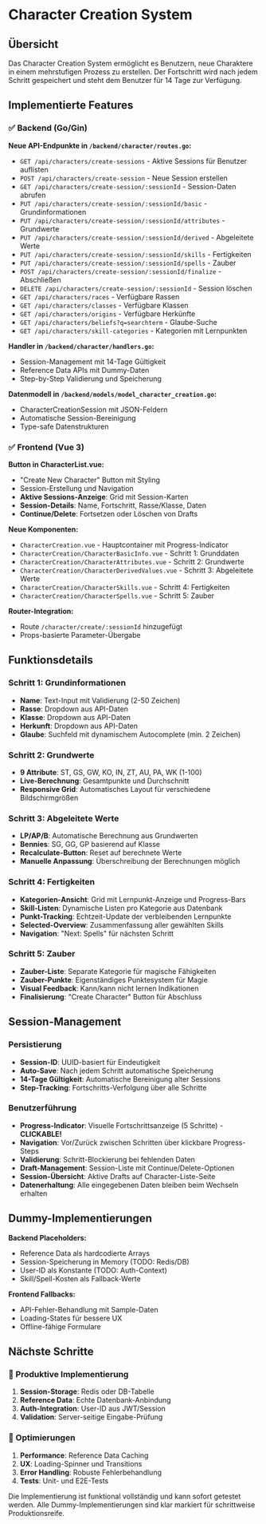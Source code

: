 # Character Creation System

## Übersicht

Das Character Creation System ermöglicht es Benutzern, neue Charaktere in einem mehrstufigen Prozess zu erstellen. Der Fortschritt wird nach jedem Schritt gespeichert und steht dem Benutzer für 14 Tage zur Verfügung.

## Implementierte Features

### ✅ Backend (Go/Gin)

**Neue API-Endpunkte in `/backend/character/routes.go`:**
- `GET /api/characters/create-sessions` - Aktive Sessions für Benutzer auflisten
- `POST /api/characters/create-session` - Neue Session erstellen
- `GET /api/characters/create-session/:sessionId` - Session-Daten abrufen  
- `PUT /api/characters/create-session/:sessionId/basic` - Grundinformationen
- `PUT /api/characters/create-session/:sessionId/attributes` - Grundwerte
- `PUT /api/characters/create-session/:sessionId/derived` - Abgeleitete Werte
- `PUT /api/characters/create-session/:sessionId/skills` - Fertigkeiten
- `PUT /api/characters/create-session/:sessionId/spells` - Zauber
- `POST /api/characters/create-session/:sessionId/finalize` - Abschließen
- `DELETE /api/characters/create-session/:sessionId` - Session löschen
- `GET /api/characters/races` - Verfügbare Rassen
- `GET /api/characters/classes` - Verfügbare Klassen
- `GET /api/characters/origins` - Verfügbare Herkünfte
- `GET /api/characters/beliefs?q=searchterm` - Glaube-Suche
- `GET /api/characters/skill-categories` - Kategorien mit Lernpunkten

**Handler in `/backend/character/handlers.go`:**
- Session-Management mit 14-Tage Gültigkeit
- Reference Data APIs mit Dummy-Daten
- Step-by-Step Validierung und Speicherung

**Datenmodell in `/backend/models/model_character_creation.go`:**
- CharacterCreationSession mit JSON-Feldern
- Automatische Session-Bereinigung
- Type-safe Datenstrukturen

### ✅ Frontend (Vue 3)

**Button in CharacterList.vue:**
- "Create New Character" Button mit Styling
- Session-Erstellung und Navigation
- **Aktive Sessions-Anzeige**: Grid mit Session-Karten
- **Session-Details**: Name, Fortschritt, Rasse/Klasse, Daten
- **Continue/Delete**: Fortsetzen oder Löschen von Drafts

**Neue Komponenten:**
- `CharacterCreation.vue` - Hauptcontainer mit Progress-Indicator
- `CharacterCreation/CharacterBasicInfo.vue` - Schritt 1: Grunddaten
- `CharacterCreation/CharacterAttributes.vue` - Schritt 2: Grundwerte
- `CharacterCreation/CharacterDerivedValues.vue` - Schritt 3: Abgeleitete Werte
- `CharacterCreation/CharacterSkills.vue` - Schritt 4: Fertigkeiten
- `CharacterCreation/CharacterSpells.vue` - Schritt 5: Zauber

**Router-Integration:**
- Route `/character/create/:sessionId` hinzugefügt
- Props-basierte Parameter-Übergabe

## Funktionsdetails

### Schritt 1: Grundinformationen
- **Name**: Text-Input mit Validierung (2-50 Zeichen)
- **Rasse**: Dropdown aus API-Daten
- **Klasse**: Dropdown aus API-Daten  
- **Herkunft**: Dropdown aus API-Daten
- **Glaube**: Suchfeld mit dynamischem Autocomplete (min. 2 Zeichen)

### Schritt 2: Grundwerte
- **9 Attribute**: ST, GS, GW, KO, IN, ZT, AU, PA, WK (1-100)
- **Live-Berechnung**: Gesamtpunkte und Durchschnitt
- **Responsive Grid**: Automatisches Layout für verschiedene Bildschirmgrößen

### Schritt 3: Abgeleitete Werte
- **LP/AP/B**: Automatische Berechnung aus Grundwerten
- **Bennies**: SG, GG, GP basierend auf Klasse
- **Recalculate-Button**: Reset auf berechnete Werte
- **Manuelle Anpassung**: Überschreibung der Berechnungen möglich

### Schritt 4: Fertigkeiten
- **Kategorien-Ansicht**: Grid mit Lernpunkt-Anzeige und Progress-Bars
- **Skill-Listen**: Dynamische Listen pro Kategorie aus Datenbank
- **Punkt-Tracking**: Echtzeit-Update der verbleibenden Lernpunkte
- **Selected-Overview**: Zusammenfassung aller gewählten Skills
- **Navigation**: "Next: Spells" für nächsten Schritt

### Schritt 5: Zauber
- **Zauber-Liste**: Separate Kategorie für magische Fähigkeiten
- **Zauber-Punkte**: Eigenständiges Punktesystem für Magie
- **Visual Feedback**: Kann/kann nicht lernen Indikationen
- **Finalisierung**: "Create Character" Button für Abschluss

## Session-Management

### Persistierung
- **Session-ID**: UUID-basiert für Eindeutigkeit
- **Auto-Save**: Nach jedem Schritt automatische Speicherung
- **14-Tage Gültigkeit**: Automatische Bereinigung alter Sessions
- **Step-Tracking**: Fortschritts-Verfolgung über alle Schritte

### Benutzerführung
- **Progress-Indicator**: Visuelle Fortschrittsanzeige (5 Schritte) - **CLICKABLE!**
- **Navigation**: Vor/Zurück zwischen Schritten über klickbare Progress-Steps
- **Validierung**: Schritt-Blockierung bei fehlenden Daten
- **Draft-Management**: Session-Liste mit Continue/Delete-Optionen
- **Session-Übersicht**: Aktive Drafts auf Character-Liste-Seite
- **Datenerhaltung**: Alle eingegebenen Daten bleiben beim Wechseln erhalten

## Dummy-Implementierungen

**Backend Placeholders:**
- Reference Data als hardcodierte Arrays
- Session-Speicherung in Memory (TODO: Redis/DB)
- User-ID als Konstante (TODO: Auth-Context)
- Skill/Spell-Kosten als Fallback-Werte

**Frontend Fallbacks:**
- API-Fehler-Behandlung mit Sample-Daten
- Loading-States für bessere UX
- Offline-fähige Formulare

## Nächste Schritte

### 🎯 Produktive Implementierung
1. **Session-Storage**: Redis oder DB-Tabelle
2. **Reference Data**: Echte Datenbank-Anbindung
3. **Auth-Integration**: User-ID aus JWT/Session
4. **Validation**: Server-seitige Eingabe-Prüfung

### 🔧 Optimierungen  
1. **Performance**: Reference Data Caching
2. **UX**: Loading-Spinner und Transitions
3. **Error Handling**: Robuste Fehlerbehandlung
4. **Tests**: Unit- und E2E-Tests

Die Implementierung ist funktional vollständig und kann sofort getestet werden. Alle Dummy-Implementierungen sind klar markiert für schrittweise Produktionsreife.
